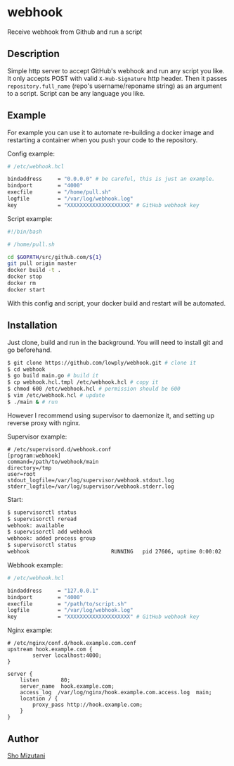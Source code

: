 # webhook
Receive webhook from Github and run a script

## Description

Simple http server to accept GitHub's webhook and run any script you like. It only accepts POST with valid `X-Hub-Signature` http header. Then it passes `repository.full_name` (repo's username/reponame string) as an argument to a script. Script can be any language you like.

## Example

For example you can use it to automate re-building a docker image and restarting a container when you push your code to the repository.

Config example:

```bash
# /etc/webhook.hcl

bindaddress     = "0.0.0.0" # be careful, this is just an example.
bindport        = "4000"
execfile        = "/home/pull.sh"
logfile         = "/var/log/webhook.log"
key             = "XXXXXXXXXXXXXXXXXXXX" # GitHub webhook key
```

Script example:
```bash
#!/bin/bash

# /home/pull.sh

cd $GOPATH/src/github.com/${1}
git pull origin master
docker build -t .
docker stop
docker rm
docker start
```

With this config and script, your docker build and restart will be automated.

## Installation

Just clone, build and run in the background. You will need to install git and go beforehand.

```bash
$ git clone https://github.com/lowply/webhook.git # clone it
$ cd webhook
$ go build main.go # build it
$ cp webhook.hcl.tmpl /etc/webhook.hcl # copy it
$ chmod 600 /etc/webhook.hcl # permission should be 600
$ vim /etc/webhook.hcl # update
$ ./main & # run
```

However I recommend using supervisor to daemonize it, and setting up reverse proxy with nginx.

Supervisor example:
```
# /etc/supervisord.d/webhook.conf
[program:webhook]
command=/path/to/webhook/main
directory=/tmp
user=root
stdout_logfile=/var/log/supervisor/webhook.stdout.log
stderr_logfile=/var/log/supervisor/webhook.stderr.log

```

Start:
```bash
$ supervisorctl status
$ supervisorctl reread
webhook: available
$ supervisorctl add webhook
webhook: added process group
$ supervisorctl status
webhook                          RUNNING   pid 27606, uptime 0:00:02
```
Webhook example:
```bash
# /etc/webhook.hcl

bindaddress     = "127.0.0.1"
bindport        = "4000"
execfile        = "/path/to/script.sh"
logfile         = "/var/log/webhook.log"
key             = "XXXXXXXXXXXXXXXXXXXX" # GitHub webhook key
```

Nginx example:
```
# /etc/nginx/conf.d/hook.example.com.conf
upstream hook.example.com {
        server localhost:4000;
}

server {
    listen       80;
    server_name  hook.example.com;
    access_log  /var/log/nginx/hook.example.com.access.log  main;
    location / {
        proxy_pass http://hook.example.com;
    }
}
```

## Author
[Sho Mizutani](https://github.com/lowply)
